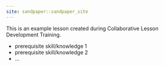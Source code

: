 ```yaml
---
site: sandpaper::sandpaper_site
---
```


This is an example lesson created during Collaborative Lesson Development Training.

- prerequisite skill/knowledge 1
- prerequisite skill/knowledge 2
- ...
